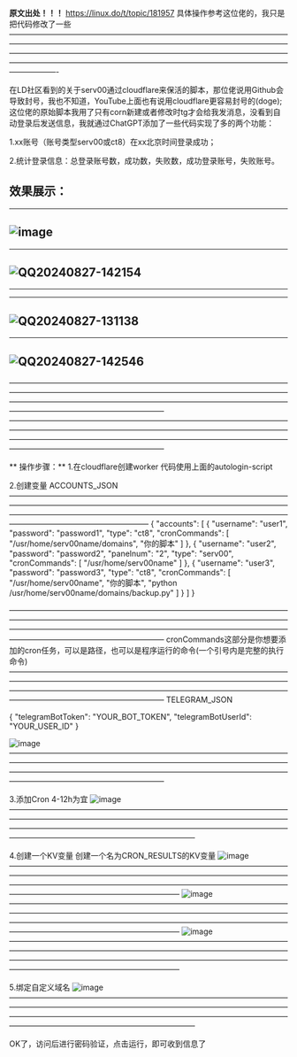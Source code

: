 **原文出处！！！**
https://linux.do/t/topic/181957
具体操作参考这位佬的，我只是把代码修改了一些
——————————————————————————————————————————————————————————————————————————————————————————————————————————————————————————————————————————————————————-

在LD社区看到的关于serv00通过cloudflare来保活的脚本，那位佬说用Github会导致封号，我也不知道，YouTube上面也有说用cloudflare更容易封号的(doge);
这位佬的原始脚本我用了只有corn新建或者修改时tg才会给我发消息，没看到自动登录后发送信息，我就通过ChatGPT添加了一些代码实现了多的两个功能：

  1.xx账号（账号类型serv00或ct8）在xx北京时间登录成功；
 

  2.统计登录信息：总登录账号数，成功数，失败数，成功登录账号，失败账号。



  效果展示：
  ----------------------------------------------------------------------------------------------------------------------------
  ----------------------------------------------------------------------------------------------------------------------------
  ![image](https://github.com/user-attachments/assets/7bd16c0e-e00b-4ca4-a410-37d4d7c6b059)
  ----------------------------------------------------------------------------------------------------------------------------
  ----------------------------------------------------------------------------------------------------------------------------

  ![QQ20240827-142154](https://github.com/user-attachments/assets/cae16cde-3565-4d20-a1a9-ebaeabb034a8)
  ----------------------------------------------------------------------------------------------------------------------------
  ----------------------------------------------------------------------------------------------------------------------------

  
  ----------------------------------------------------------------------------------------------------------------------------
  ![QQ20240827-131138](https://github.com/user-attachments/assets/c6c3bb57-5ed4-4279-998f-6c8e1a9f00bb)
  ----------------------------------------------------------------------------------------------------------------------------
  
   


  -----------------------------------------------------------------------------------------------------------------------------
  ![QQ20240827-142546](https://github.com/user-attachments/assets/ca01ddea-8a3a-4451-a720-7e6724a782e3)
  ------------------------------------------------------------------------------------------------------------------------------






 ————————————————————————————————————————————————————————————————————————————————————————————————————————————————————————————————
 ————————————————————————————————————————————————————————————————————————————————————————————————————————————————————————————————

 
** 操作步骤：**
1.在cloudflare创建worker
   代码使用上面的autologin-script

2.创建变量
  ACCOUNTS_JSON
  ——————————————————————————————————————————————————————————————————————————————————————————————————————————————————————————————
  {
  "accounts": [
    {
      "username": "user1",
      "password": "password1",
      "type": "ct8",
      "cronCommands": [
        "/usr/home/serv00name/domains",
        "你的脚本"
      ]
    },
    {
      "username": "user2",
      "password": "password2",
      "panelnum": "2",
      "type": "serv00",
      "cronCommands": [
        "/usr/home/serv00name"
      ]
    },
    {
      "username": "user3",
      "password": "password3",
      "type": "ct8",
      "cronCommands": [
        "/usr/home/serv00name",
        "你的脚本",
        "python /usr/home/serv00name/domains/backup.py"
      ]
    }
  ]
}

————————————————————————————————————————————————————————————————————————————————————————————————————————————————————————————————
cronCommands这部分是你想要添加的cron任务，可以是路径，也可以是程序运行的命令(一个引号内是完整的执行命令)
————————————————————————————————————————————————————————————————————————————————————————————————————————————————————————————————
TELEGRAM_JSON

  {
  "telegramBotToken": "YOUR_BOT_TOKEN",
  "telegramBotUserId": "YOUR_USER_ID"
}

![image](https://github.com/user-attachments/assets/a36ef2f9-531f-4208-a824-8acc738f4068)
————————————————————————————————————————————————————————————————————————————————————————————————————————————————————————————————

3.添加Cron
  4-12h为宜
  ![image](https://github.com/user-attachments/assets/5316749d-d4e1-44b4-afd6-4db4754c4789)
————————————————————————————————————————————————————————————————————————————————————————————————————————————————————————————————————

4.创建一个KV变量
  创建一个名为CRON_RESULTS的KV变量
  ![image](https://github.com/user-attachments/assets/35683847-89d4-45e5-b734-0644ed7955c5)
  ——————————————————————————————————————————————————————————————————————————————————————————————————————————————————————————————————
  ![image](https://github.com/user-attachments/assets/e5c2aca2-a841-4be4-b67e-9b1bac65d8a4)
  ——————————————————————————————————————————————————————————————————————————————————————————————————————————————————————————————————
  ![image](https://github.com/user-attachments/assets/47edbf74-a418-4aa0-947b-ec1e2fe65716)
  ——————————————————————————————————————————————————————————————————————————————————————————————————————————————————————————————————

  5.绑定自定义域名
    ![image](https://github.com/user-attachments/assets/56cff8ba-bbe1-4a8e-8769-c2f5bfc03efb)
    ————————————————————————————————————————————————————————————————————————————————————————————————————————————————————————————————————


OK了，访问后进行密码验证，点击运行，即可收到信息了




